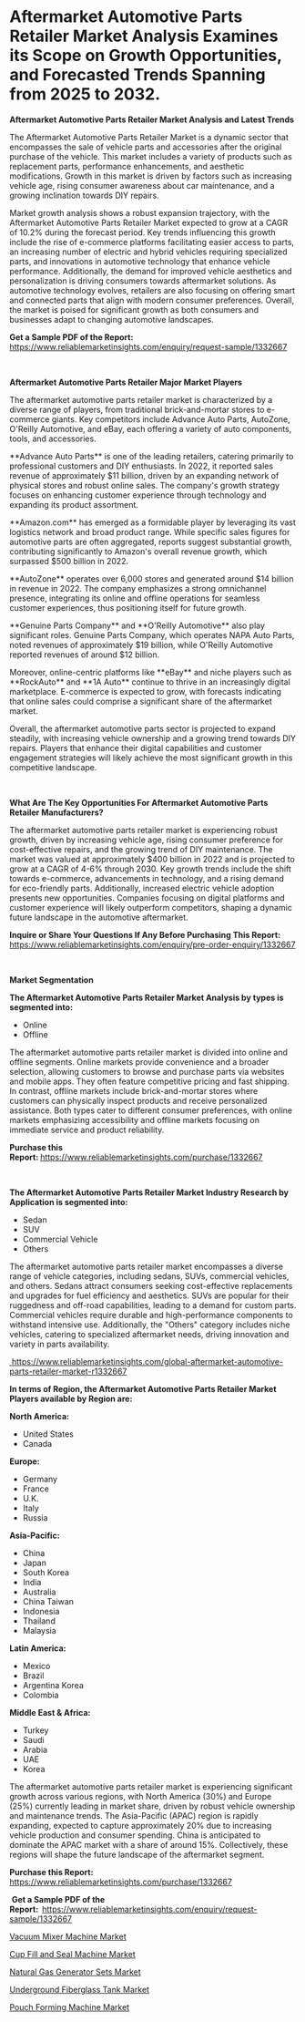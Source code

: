 <p><h1>Aftermarket Automotive Parts Retailer Market Analysis Examines its Scope on Growth Opportunities, and Forecasted Trends Spanning from 2025 to 2032.</h1></p><p><strong>Aftermarket Automotive Parts Retailer Market Analysis and Latest Trends</strong></p>
<p><p>The Aftermarket Automotive Parts Retailer Market is a dynamic sector that encompasses the sale of vehicle parts and accessories after the original purchase of the vehicle. This market includes a variety of products such as replacement parts, performance enhancements, and aesthetic modifications. Growth in this market is driven by factors such as increasing vehicle age, rising consumer awareness about car maintenance, and a growing inclination towards DIY repairs.</p><p>Market growth analysis shows a robust expansion trajectory, with the Aftermarket Automotive Parts Retailer Market expected to grow at a CAGR of 10.2% during the forecast period. Key trends influencing this growth include the rise of e-commerce platforms facilitating easier access to parts, an increasing number of electric and hybrid vehicles requiring specialized parts, and innovations in automotive technology that enhance vehicle performance. Additionally, the demand for improved vehicle aesthetics and personalization is driving consumers towards aftermarket solutions. As automotive technology evolves, retailers are also focusing on offering smart and connected parts that align with modern consumer preferences. Overall, the market is poised for significant growth as both consumers and businesses adapt to changing automotive landscapes.</p></p>
<p><strong>Get a Sample PDF of the Report:&nbsp;</strong> <a href="https://www.reliablemarketinsights.com/enquiry/request-sample/1332667?utm_campaign=3346&utm_medium=2&utm_source=Github&utm_content=ia&utm_term=24032025&utm_id=aftermarket-automotive-parts-retailer">https://www.reliablemarketinsights.com/enquiry/request-sample/1332667</a></p>
<p>&nbsp;</p>
<p><strong>Aftermarket Automotive Parts Retailer Major Market Players</strong></p>
<p><p>The aftermarket automotive parts retailer market is characterized by a diverse range of players, from traditional brick-and-mortar stores to e-commerce giants. Key competitors include Advance Auto Parts, AutoZone, O'Reilly Automotive, and eBay, each offering a variety of auto components, tools, and accessories.</p><p>**Advance Auto Parts** is one of the leading retailers, catering primarily to professional customers and DIY enthusiasts. In 2022, it reported sales revenue of approximately $11 billion, driven by an expanding network of physical stores and robust online sales. The company's growth strategy focuses on enhancing customer experience through technology and expanding its product assortment.</p><p>**Amazon.com** has emerged as a formidable player by leveraging its vast logistics network and broad product range. While specific sales figures for automotive parts are often aggregated, reports suggest substantial growth, contributing significantly to Amazon's overall revenue growth, which surpassed $500 billion in 2022.</p><p>**AutoZone** operates over 6,000 stores and generated around $14 billion in revenue in 2022. The company emphasizes a strong omnichannel presence, integrating its online and offline operations for seamless customer experiences, thus positioning itself for future growth.</p><p>**Genuine Parts Company** and **O'Reilly Automotive** also play significant roles. Genuine Parts Company, which operates NAPA Auto Parts, noted revenues of approximately $19 billion, while O'Reilly Automotive reported revenues of around $12 billion.</p><p>Moreover, online-centric platforms like **eBay** and niche players such as **RockAuto** and **1A Auto** continue to thrive in an increasingly digital marketplace. E-commerce is expected to grow, with forecasts indicating that online sales could comprise a significant share of the aftermarket market.</p><p>Overall, the aftermarket automotive parts sector is projected to expand steadily, with increasing vehicle ownership and a growing trend towards DIY repairs. Players that enhance their digital capabilities and customer engagement strategies will likely achieve the most significant growth in this competitive landscape.</p></p>
<p>&nbsp;</p>
<p><strong>What Are The Key Opportunities For Aftermarket Automotive Parts Retailer Manufacturers?</strong></p>
<p><p>The aftermarket automotive parts retailer market is experiencing robust growth, driven by increasing vehicle age, rising consumer preference for cost-effective repairs, and the growing trend of DIY maintenance. The market was valued at approximately $400 billion in 2022 and is projected to grow at a CAGR of 4-6% through 2030. Key growth trends include the shift towards e-commerce, advancements in technology, and a rising demand for eco-friendly parts. Additionally, increased electric vehicle adoption presents new opportunities. Companies focusing on digital platforms and customer experience will likely outperform competitors, shaping a dynamic future landscape in the automotive aftermarket.</p></p>
<p><strong>Inquire or Share Your Questions If Any Before Purchasing This Report:</strong> <a href="https://www.reliablemarketinsights.com/enquiry/pre-order-enquiry/1332667?utm_campaign=3346&utm_medium=2&utm_source=Github&utm_content=ia&utm_term=24032025&utm_id=aftermarket-automotive-parts-retailer">https://www.reliablemarketinsights.com/enquiry/pre-order-enquiry/1332667</a></p>
<p>&nbsp;</p>
<p><strong>Market Segmentation</strong></p>
<p><strong>The Aftermarket Automotive Parts Retailer Market Analysis by types is segmented into:</strong></p>
<p><ul><li>Online</li><li>Offline</li></ul></p>
<p><p>The aftermarket automotive parts retailer market is divided into online and offline segments. Online markets provide convenience and a broader selection, allowing customers to browse and purchase parts via websites and mobile apps. They often feature competitive pricing and fast shipping. In contrast, offline markets include brick-and-mortar stores where customers can physically inspect products and receive personalized assistance. Both types cater to different consumer preferences, with online markets emphasizing accessibility and offline markets focusing on immediate service and product reliability.</p></p>
<p><strong>Purchase this Report:&nbsp;</strong><a href="https://www.reliablemarketinsights.com/purchase/1332667?utm_campaign=3346&utm_medium=2&utm_source=Github&utm_content=ia&utm_term=24032025&utm_id=aftermarket-automotive-parts-retailer">https://www.reliablemarketinsights.com/purchase/1332667</a></p>
<p>&nbsp;</p>
<p><strong>The Aftermarket Automotive Parts Retailer Market Industry Research by Application is segmented into:</strong></p>
<p><ul><li>Sedan</li><li>SUV</li><li>Commercial Vehicle</li><li>Others</li></ul></p>
<p><p>The aftermarket automotive parts retailer market encompasses a diverse range of vehicle categories, including sedans, SUVs, commercial vehicles, and others. Sedans attract consumers seeking cost-effective replacements and upgrades for fuel efficiency and aesthetics. SUVs are popular for their ruggedness and off-road capabilities, leading to a demand for custom parts. Commercial vehicles require durable and high-performance components to withstand intensive use. Additionally, the "Others" category includes niche vehicles, catering to specialized aftermarket needs, driving innovation and variety in parts availability.</p></p>
<p><a href="https://www.reliablemarketinsights.com/global-aftermarket-automotive-parts-retailer-market-r1332667?utm_campaign=3346&utm_medium=2&utm_source=Github&utm_content=ia&utm_term=24032025&utm_id=aftermarket-automotive-parts-retailer">&nbsp;https://www.reliablemarketinsights.com/global-aftermarket-automotive-parts-retailer-market-r1332667</a></p>
<p><strong>In terms of Region, the Aftermarket Automotive Parts Retailer Market Players available by Region are:</strong></p>
<p>
    <p> <strong> North America: </strong>
        <ul>
            <li>United States</li>
            <li>Canada</li>
        </ul>
        </p> 
    <p> <strong> Europe: </strong>
        <ul>
            <li>Germany</li>
            <li>France</li>
            <li>U.K.</li>
            <li>Italy</li>
            <li>Russia</li>
        </ul>
        </p> 
    <p> <strong> Asia-Pacific: </strong>
        <ul>
            <li>China</li>
            <li>Japan</li>
            <li>South Korea</li>
            <li>India</li>
            <li>Australia</li>
            <li>China Taiwan</li>
            <li>Indonesia</li>
            <li>Thailand</li>
            <li>Malaysia</li>
        </ul>
        </p> 
    <p> <strong> Latin America: </strong>
        <ul>
            <li>Mexico</li>
            <li>Brazil</li>
            <li>Argentina Korea</li>
            <li>Colombia</li>
        </ul>
        </p> 
    <p> <strong> Middle East & Africa: </strong>
        <ul>
            <li>Turkey</li>
            <li>Saudi</li>
            <li>Arabia</li>
            <li>UAE</li>
            <li>Korea</li>
        </ul>
    </p>
    </p>
<p><p>The aftermarket automotive parts retailer market is experiencing significant growth across various regions, with North America (30%) and Europe (25%) currently leading in market share, driven by robust vehicle ownership and maintenance trends. The Asia-Pacific (APAC) region is rapidly expanding, expected to capture approximately 20% due to increasing vehicle production and consumer spending. China is anticipated to dominate the APAC market with a share of around 15%. Collectively, these regions will shape the future landscape of the aftermarket segment.</p></p>
<p><strong>Purchase this Report: </strong><a href="https://www.reliablemarketinsights.com/purchase/1332667?utm_campaign=3346&utm_medium=2&utm_source=Github&utm_content=ia&utm_term=24032025&utm_id=aftermarket-automotive-parts-retailer">https://www.reliablemarketinsights.com/purchase/1332667</a></p>
<p>&nbsp;<strong>Get a Sample PDF of the Report:&nbsp;&nbsp;</strong><a href="https://www.reliablemarketinsights.com/enquiry/request-sample/1332667?utm_campaign=3346&utm_medium=2&utm_source=Github&utm_content=ia&utm_term=24032025&utm_id=aftermarket-automotive-parts-retailer">https://www.reliablemarketinsights.com/enquiry/request-sample/1332667</a></p>
<p><strong></strong></p>
<p><p><a href="https://www.linkedin.com/pulse/global-analysis-vacuum-mixer-machine-market-size-scope-qg59e?utm_campaign=3346&utm_medium=2&utm_source=Github&utm_content=ia&utm_term=24032025&utm_id=aftermarket-automotive-parts-retailer">Vacuum Mixer Machine Market</a></p><p><a href="https://www.linkedin.com/pulse/cup-fill-seal-machine-market-trends-2025-2032-analysis-report-9a9ke?utm_campaign=3346&utm_medium=2&utm_source=Github&utm_content=ia&utm_term=24032025&utm_id=aftermarket-automotive-parts-retailer">Cup Fill and Seal Machine Market</a></p><p><a href="https://www.linkedin.com/pulse/key-trends-driving-growth-natural-gas-generator-sets-market-102-hblbe?utm_campaign=3346&utm_medium=2&utm_source=Github&utm_content=ia&utm_term=24032025&utm_id=aftermarket-automotive-parts-retailer">Natural Gas Generator Sets Market</a></p><p><a href="https://www.linkedin.com/pulse/underground-fiberglass-tank-market-indicators-size-regional-breakdown-prlze?utm_campaign=3346&utm_medium=2&utm_source=Github&utm_content=ia&utm_term=24032025&utm_id=aftermarket-automotive-parts-retailer">Underground Fiberglass Tank Market</a></p><p><a href="https://www.linkedin.com/pulse/future-pouch-forming-machine-latest-trends-development-expected-dtmee?utm_campaign=3346&utm_medium=2&utm_source=Github&utm_content=ia&utm_term=24032025&utm_id=aftermarket-automotive-parts-retailer">Pouch Forming Machine Market</a></p></p>